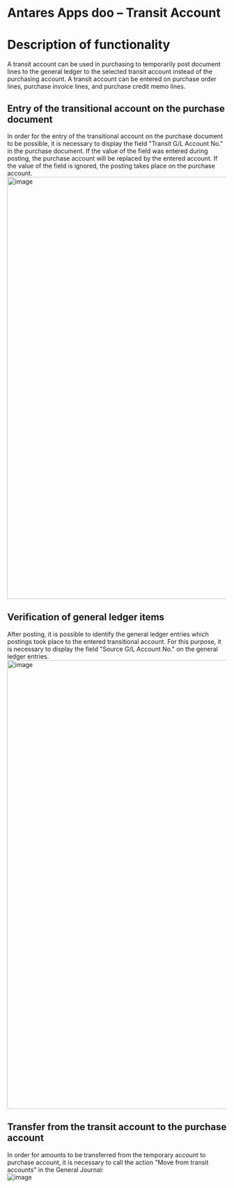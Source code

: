 # Antares Apps doo – Transit Account

# Description of functionality
A transit account can be used in purchasing to temporarily post document lines to the general ledger to the selected transit account instead of the purchasing account. A transit account can be entered on purchase order lines, purchase invoice lines, and purchase credit memo lines.

## Entry of the transitional account on the purchase document
In order for the entry of the transitional account on the purchase document to be possible, it is necessary to display the field "Transit G/L Account No." in the purchase document. If the value of the field was entered during posting, the purchase account will be replaced by the entered account. If the value of the field is ignored, the posting takes place on the purchase account.  
<img width="967" alt="image" src="https://github.com/user-attachments/assets/db6038ad-06ac-4b55-ac85-1505c1987c70">

## Verification of general ledger items
After posting, it is possible to identify the general ledger entries which postings took place to the entered transitional account. For this purpose, it is necessary to display the field "Source G/L Account No." on the general ledger entries.  
<img width="1028" alt="image" src="https://github.com/user-attachments/assets/cb582ce9-c0c6-4313-80bc-bcbee3652315">

## Transfer from the transit account to the purchase account
In order for amounts to be transferred from the temporary account to purchase account, it is necessary to call the action "Move from transit accounts" in the General Journal:  
![image](https://github.com/user-attachments/assets/c18363fa-e241-49f1-b24c-6ed76f76788a)
